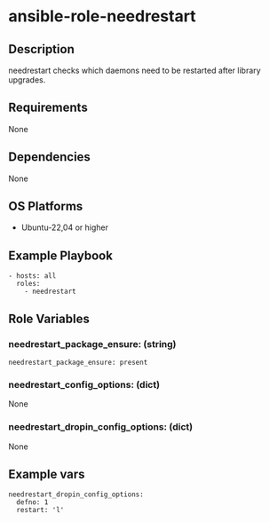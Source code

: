 # ansible-role-needrestart

## Description

needrestart checks which daemons need to be restarted after library upgrades.

## Requirements

None

## Dependencies

None

## OS Platforms

- Ubuntu-22,04 or higher

## Example Playbook

```
- hosts: all
  roles:
    - needrestart
```

## Role Variables

### needrestart_package_ensure: (string) 

```
needrestart_package_ensure: present
```

### needrestart_config_options: (dict) 

None

### needrestart_dropin_config_options: (dict) 

None

## Example vars

```
needrestart_dropin_config_options:
  defno: 1
  restart: 'l'
```
